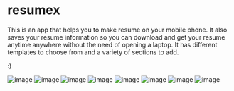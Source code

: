 # resumex

This is an app that helps you to make resume on your mobile phone. It also saves your resume information so you can download and get your resume anytime anywhere without the need of opening a laptop.
It has different templates to choose from and a variety of sections to add.

:)

![image](https://user-images.githubusercontent.com/78964850/175013713-e8e4fdd7-d0ba-4c1f-b7a3-ef25b4f6db6b.png)
![image](https://user-images.githubusercontent.com/78964850/175013510-12b09a9d-c398-4b16-82a6-f15d32656f7f.png)
![image](https://user-images.githubusercontent.com/78964850/175013828-960bcdde-87a8-4fbd-9706-c7c9a0d305aa.png)
![image](https://user-images.githubusercontent.com/78964850/175013568-8032949d-ea30-4675-baa7-3446e3cdfc1f.png)
![image](https://user-images.githubusercontent.com/78964850/175013747-9eabdb30-e131-43aa-b2c8-8a5e8d3773bd.png)
![image](https://user-images.githubusercontent.com/78964850/175013766-d7937860-ea19-4db2-bd4b-4c8050ebf95a.png)
![image](https://user-images.githubusercontent.com/78964850/175013790-8ada969c-1169-4d6c-ae36-2a558fcdeb1d.png)
![image](https://user-images.githubusercontent.com/78964850/175013804-3862b6e9-ae1b-42bc-8a38-4b4536d1bdca.png)
